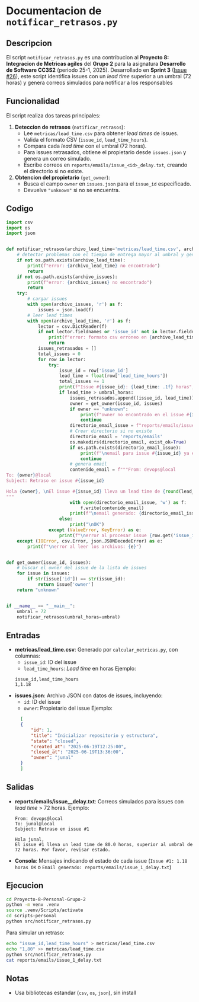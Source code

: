 # Documentacion de `notificar_retrasos.py`

## Descripcion
El script `notificar_retrasos.py` es una contribucion al **Proyecto 8: Integracion de Metricas agiles** del **Grupo 2** para la asignatura **Desarrollo de Software CC3S2** (periodo 25-1, 2025). Desarrollado en **Sprint 3** ([Issue #26](https://github.com/JunalChowdhuryG/Grupo-2-Practica-Calificada-3/issues/26)), este script identifica issues con un *lead time* superior a un umbral (72 horas) y genera correos simulados para notificar a los responsables

## Funcionalidad
El script realiza dos tareas principales:
1. **Deteccion de retrasos** (`notificar_retrasos`):
   - Lee `metricas/lead_time.csv` para obtener *lead times* de issues.
   - Valida el formato CSV (`issue_id`, `lead_time_hours`).
   - Compara cada *lead time* con el umbral (72 horas).
   - Para issues retrasados, obtiene el propietario desde `issues.json` y genera un correo simulado.
   - Escribe correos en `reports/emails/issue_<id>_delay.txt`, creando el directorio si no existe.
2. **Obtencion del propietario** (`get_owner`):
   - Busca el campo `owner` en `issues.json` para el `issue_id` especificado.
   - Devuelve `"unknown"` si no se encuentra.

## Codigo
```python
import csv
import os
import json


def notificar_retrasos(archivo_lead_time='metricas/lead_time.csv', archivo_issues='issues.json', umbral_horas=72):
    # detectar problemas con el tiempo de entrega mayor al umbral y generar email
    if not os.path.exists(archivo_lead_time):
        print(f"error: {archivo_lead_time} no encontrado")
        return
    if not os.path.exists(archivo_issues):
        print(f"error: {archivo_issues} no encontrado")
        return
    try:
        # cargar issues
        with open(archivo_issues, 'r') as f:
            issues = json.load(f)
        # leer lead times
        with open(archivo_lead_time, 'r') as f:
            lector = csv.DictReader(f)
            if not lector.fieldnames or 'issue_id' not in lector.fieldnames or 'lead_time_hours' not in lector.fieldnames:
                print(f"error: formato csv erroneo en {archivo_lead_time}")
                return
            issues_retrasados = []
            total_issues = 0
            for row in lector:
                try:
                    issue_id = row['issue_id']
                    lead_time = float(row['lead_time_hours'])
                    total_issues += 1
                    print(f"Issue #{issue_id}: {lead_time: .1f} horas", end="")
                    if lead_time > umbral_horas:
                        issues_retrasados.append((issue_id, lead_time))
                        owner = get_owner(issue_id, issues)
                        if owner == "unknown":
                            print(f"owner no encontrado en el issue #{issue_id}")
                            continue
                        directorio_email_issue = f"reports/emails/issue_{issue_id}_delay.txt"
                        # Crear directorio si no existe
                        directorio_email = 'reports/emails'
                        os.makedirs(directorio_email, exist_ok=True)
                        if os.path.exists(directorio_email_issue):
                            print(f"\nemail para issue #{issue_id} ya existe")
                            continue
                        # genera email
                        contenido_email = f"""From: devops@local
To: {owner}@local
Subject: Retraso en issue #{issue_id}

Hola {owner}, \nEl issue #{issue_id} lleva un lead time de {round(lead_time, 2)} horas, superior al umbral de {umbral_horas} horas. Por favor, revisar estado.
"""
                        with open(directorio_email_issue, 'w') as f:
                            f.write(contenido_email)
                        print(f"\nemail generado: {directorio_email_issue}")
                    else:
                        print("\nOK")
                except (ValueError, KeyError) as e:
                    print(f"\nerror al procesar issue {row.get('issue_id', 'unknown')}: {e}")
    except (IOError, csv.Error, json.JSONDecodeError) as e:
        print(f"\nerror al leer los archivos: {e}")


def get_owner(issue_id, issues):
    # buscar el owner del issue de la lista de issues
    for issue in issues:
        if str(issue['id']) == str(issue_id):
            return issue['owner']
    return "unknown"


if __name__ == "__main__":
    umbral = 72
    notificar_retrasos(umbral_horas=umbral)
```

## Entradas
- **metricas/lead_time.csv**: Generado por `calcular_metricas.py`, con columnas:
  - `issue_id`: ID del issue
  - `lead_time_hours`: *Lead time* en horas
  Ejemplo:
  ```
  issue_id,lead_time_hours
  1,1.18
  ```
- **issues.json**: Archivo JSON con datos de issues, incluyendo:
  - `id`: ID del issue
  - `owner`: Propietario del issue
  Ejemplo:
  ```json
    [
    {
        "id": 1,
        "title": "Inicializar repositorio y estructura",
        "state": "closed",
        "created_at": "2025-06-19T12:25:00",
        "closed_at": "2025-06-19T13:36:00",
        "owner": "junal"
    }
    ]
  ```

## Salidas
- **reports/emails/issue_<id>_delay.txt**: Correos simulados para issues con *lead time* > 72 horas. Ejemplo:
  ```
  From: devops@local
  To: junal@local
  Subject: Retraso en issue #1

  Hola junal,
  El issue #1 lleva un lead time de 80.0 horas, superior al umbral de 72 horas. Por favor, revisar estado.
  ```
- **Consola**: Mensajes indicando el estado de cada issue (`Issue #1: 1.18 horas OK` o `Email generado: reports/emails/issue_1_delay.txt`)

## Ejecucion
```bash
cd Proyecto-8-Personal-Grupo-2
python -m venv .venv
source .venv/Scripts/activate
cd scripts-personal
python src/notificar_retrasos.py
```
Para simular un retraso:
```bash
echo "issue_id,lead_time_hours" > metricas/lead_time.csv
echo "1,80" >> metricas/lead_time.csv
python src/notificar_retrasos.py
cat reports/emails/issue_1_delay.txt
```

## Notas
- Usa bibliotecas estandar (`csv`, `os`, `json`), sin install